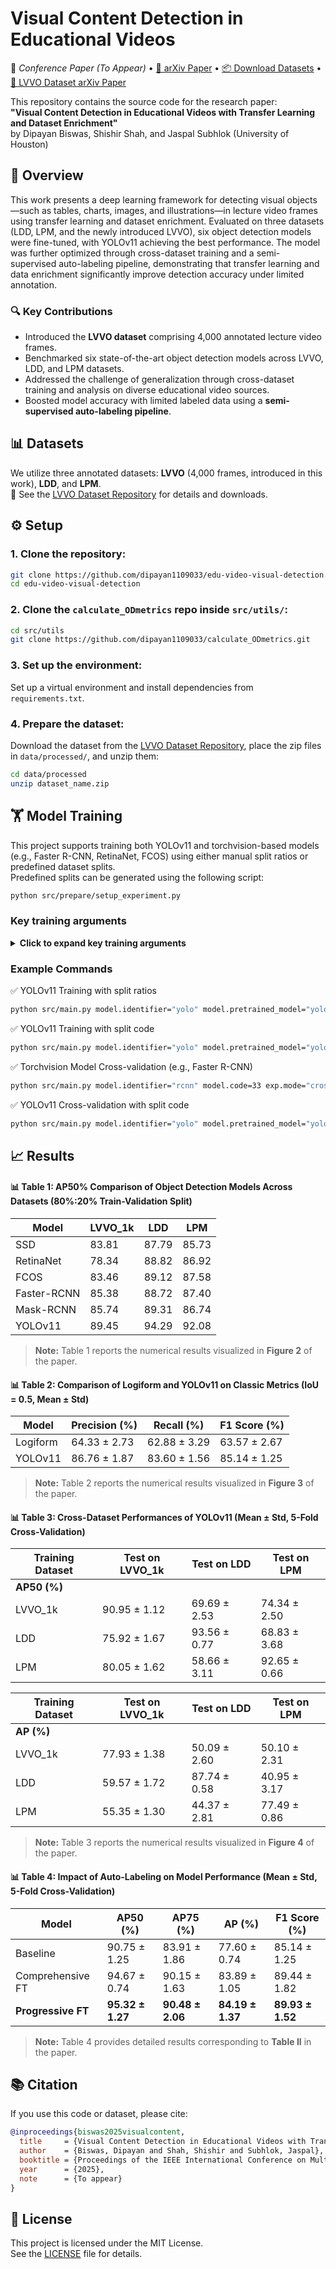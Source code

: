 # Visual Content Detection in Educational Videos

📘 *Conference Paper (To Appear)* • [📝 arXiv Paper](
https://doi.org/10.48550/arXiv.2506.21903) • [📦 Download Datasets](https://github.com/dipayan1109033/LVVO_dataset) • [📄 LVVO Dataset arXiv Paper](https://doi.org/10.48550/arXiv.2506.13657)

This repository contains the source code for the research paper:  
**"Visual Content Detection in Educational Videos with Transfer Learning and Dataset Enrichment"**  
by Dipayan Biswas, Shishir Shah, and Jaspal Subhlok (University of Houston)

## 📄 Overview

This work presents a deep learning framework for detecting visual objects—such as tables, charts, images, and illustrations—in lecture video frames using transfer learning and dataset enrichment. Evaluated on three datasets (LDD, LPM, and the newly introduced LVVO), six object detection models were fine-tuned, with YOLOv11 achieving the best performance. The model was further optimized through cross-dataset training and a semi-supervised auto-labeling pipeline, demonstrating that transfer learning and data enrichment significantly improve detection accuracy under limited annotation.


### 🔍 Key Contributions

- Introduced the **LVVO dataset** comprising 4,000 annotated lecture video frames.
- Benchmarked six state-of-the-art object detection models across LVVO, LDD, and LPM datasets.
- Addressed the challenge of generalization through cross-dataset training and analysis on diverse educational video sources.
- Boosted model accuracy with limited labeled data using a **semi-supervised auto-labeling pipeline**.


## 📊 Datasets

We utilize three annotated datasets: **LVVO** (4,000 frames, introduced in this work), **LDD**, and **LPM**.  
🔗 See the [LVVO Dataset Repository](https://github.com/dipayan1109033/LVVO_dataset) for details and downloads.


## ⚙️ Setup

### 1. Clone the repository:
```bash
git clone https://github.com/dipayan1109033/edu-video-visual-detection.git
cd edu-video-visual-detection
```

### 2. Clone the `calculate_ODmetrics` repo inside `src/utils/`:
```bash
cd src/utils
git clone https://github.com/dipayan1109033/calculate_ODmetrics.git
```

### 3. Set up the environment:
Set up a virtual environment and install dependencies from `requirements.txt`.

### 4. Prepare the dataset:
Download the dataset from the [LVVO Dataset Repository](https://github.com/dipayan1109033/LVVO_dataset), place the zip files in `data/processed/`, and unzip them:
```bash
cd data/processed
unzip dataset_name.zip
```

## 🏋️ Model Training

This project supports training both YOLOv11 and torchvision-based models (e.g., Faster R-CNN, RetinaNet, FCOS) using either manual split ratios or predefined dataset splits.  
Predefined splits can be generated using the following script:

```bash
python src/prepare/setup_experiment.py
```

### Key training arguments
<details>
<summary><strong>Click to expand key training arguments</strong></summary>

- **`model.identifier`**: Model name (`yolo`, `rcnn`, `maskrcnn`, `retinanet`, `fcos`, `ssd`)
- **`model.pretrained_model`**: Path or name of pretrained weights (for YOLOv11)
- **`model.code`**: Two-digit code for torchvision models, specifying the backbone and number of frozen layers. See `src/models/torchvision_models.py` for details.
- **`exp.mode`**: Training mode (`"train"` or `"crossval"`)
- **`exp.name`**: User given experiment name (used to save logs and checkpoints)
- **`data.folder`**: Dataset directory name (used with `split_ratios`)
- **`data.split_ratios`**: Train/val/test ratio, e.g., `[0.8,0.2,0.0]`
- **`data.split_code`**: Identifier for a custom dataset split created using `src/prepare/setup_experiment.py` and saved in `experiments/input/custom_splits/`
- **`data.num_folds`**: Number of folds for cross-validation (e.g., `5`)
- **`train.lr`**: Learning rate (e.g., `0.001`)
- **`train.epoch`**: Number of training epochs

➡️ For additional arguments and full configuration options, refer to `configs/experiment.yaml`.

</details>


### Example Commands

✅ YOLOv11 Training with split ratios

```bash
python src/main.py model.identifier="yolo" model.pretrained_model="yolo11m.pt" exp.mode="train" exp.name="train_yolo_LVVO1k" data.folder="LVVO_1k" data.split_ratios="[0.8,0.2,0.0]" train.lr=0.001 train.epoch=30
```
✅ YOLOv11 Training with split code

```bash
python src/main.py model.identifier="yolo" model.pretrained_model="yolo11m.pt" exp.mode="train" exp.name="train_yolo_csplitLVVO4k" data.split_code="LVVO_4k_val200_seed42" train.lr=0.001 train.epoch=30
```

✅ Torchvision Model Cross-validation (e.g., Faster R-CNN)

```bash
python src/main.py model.identifier="rcnn" model.code=33 exp.mode="crossval" exp.name="crossval_rcnn_LVVO1k" data.folder="LVVO_1k" data.num_folds=5 train.lr=0.001 train.epoch=30
```
✅ YOLOv11 Cross-validation with split code

```bash
python src/main.py model.identifier="yolo" model.pretrained_model="yolo11m.pt" exp.mode="crossval" exp.name="crossval_yolo_csplitLVVO4k" data.split_code="LVVO_4k_val200_cv5_seed42" train.lr=0.001 train.epoch=30

```


## 📈 Results

#### 📊 Table 1: AP50% Comparison of Object Detection Models Across Datasets (80%:20% Train-Validation Split)

| Model        | LVVO_1k | LDD    | LPM    |
|--------------|---------|--------|--------|
| SSD          | 83.81   | 87.79  | 85.73  |
| RetinaNet    | 78.34   | 88.82  | 86.92  |
| FCOS         | 83.46   | 89.12  | 87.58  |
| Faster-RCNN  | 85.38   | 88.72  | 87.40  |
| Mask-RCNN    | 85.74   | 89.31  | 86.74  |
| YOLOv11      | 89.45   | 94.29  | 92.08  |

> **Note:** Table 1 reports the numerical results visualized in **Figure 2** of the paper.


#### 📊 Table 2: Comparison of Logiform and YOLOv11 on Classic Metrics (IoU = 0.5, Mean ± Std)


| Model     | Precision (%)     | Recall (%)        | F1 Score (%)      |
|-----------|-------------------|-------------------|-------------------|
| Logiform | 64.33 ± 2.73      | 62.88 ± 3.29      | 63.57 ± 2.67      |
| YOLOv11   | 86.76 ± 1.87      | 83.60 ± 1.56      | 85.14 ± 1.25      |

> **Note:** Table 2 reports the numerical results visualized in **Figure 3** of the paper.


#### 📊 Table 3: Cross-Dataset Performances of YOLOv11 (Mean ± Std, 5-Fold Cross-Validation)

| Training Dataset | Test on LVVO_1k | Test on LDD     | Test on LPM     |
|------------------|------------------|------------------|------------------|
| **AP50 (%)**     |                  |                  |                  |
| LVVO_1k          | 90.95 ± 1.12     | 69.69 ± 2.53     | 74.34 ± 2.50     |
| LDD              | 75.92 ± 1.67     | 93.56 ± 0.77     | 68.83 ± 3.68     |
| LPM              | 80.05 ± 1.62     | 58.66 ± 3.11     | 92.65 ± 0.66     |

| Training Dataset | Test on LVVO_1k | Test on LDD     | Test on LPM     |
|------------------|------------------|------------------|------------------|
| **AP (%)**       |                  |                  |                  |
| LVVO_1k          | 77.93 ± 1.38     | 50.09 ± 2.60     | 50.10 ± 2.31     |
| LDD              | 59.57 ± 1.72     | 87.74 ± 0.58     | 40.95 ± 3.17     |
| LPM              | 55.35 ± 1.30     | 44.37 ± 2.81     | 77.49 ± 0.86     |

> **Note:** Table 3 reports the numerical results visualized in **Figure 4** of the paper.

#### 📊 Table 4: Impact of Auto-Labeling on Model Performance (Mean ± Std, 5-Fold Cross-Validation)

| **Model**           | **AP50 (%)**       | **AP75 (%)**       | **AP (%)**         | **F1 Score (%)**     |
|---------------------|--------------------|---------------------|---------------------|----------------------|
| Baseline            | 90.75 ± 1.25       | 83.91 ± 1.86        | 77.60 ± 0.74        | 85.14 ± 1.25         |
| Comprehensive FT    | 94.67 ± 0.74       | 90.15 ± 1.63        | 83.89 ± 1.05        | 89.44 ± 1.82         |
| **Progressive FT**  | **95.32 ± 1.27**   | **90.48 ± 2.06**    | **84.19 ± 1.37**    | **89.93 ± 1.52**     |

> **Note:** Table 4 provides detailed results corresponding to **Table II** in the paper.


## 📚 Citation

If you use this code or dataset, please cite:

```BibTeX
@inproceedings{biswas2025visualcontent,
  title     = {Visual Content Detection in Educational Videos with Transfer Learning and Dataset Enrichment},
  author    = {Biswas, Dipayan and Shah, Shishir and Subhlok, Jaspal},
  booktitle = {Proceedings of the IEEE International Conference on Multimedia Information Processing and Retrieval (MIPR)},
  year      = {2025},
  note      = {To appear}
}
```


## 📝 License

This project is licensed under the MIT License.  
See the [LICENSE](LICENSE) file for details.

